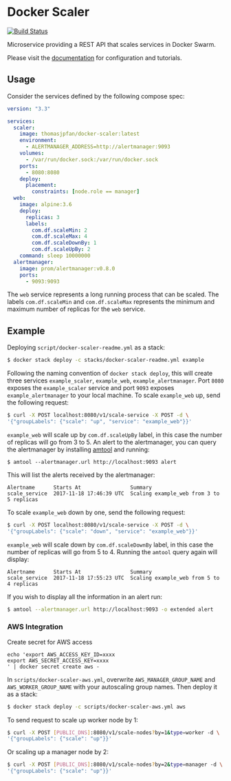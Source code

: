 # Docker Scaler

[![Build Status](https://travis-ci.org/thomasjpfan/docker-scaler.svg?branch=master)](https://travis-ci.org/thomasjpfan/docker-scaler)

Microservice providing a REST API that scales services in Docker Swarm.

Please visit the [documentation](https://thomasjpfan.github.io/docker-scaler/) for configuration and tutorials.

## Usage

Consider the services defined by the following compose spec:

```yml
version: "3.3"

services:
  scaler:
    image: thomasjpfan/docker-scaler:latest
    environment:
      - ALERTMANAGER_ADDRESS=http://alertmanager:9093
    volumes:
      - /var/run/docker.sock:/var/run/docker.sock
    ports:
      - 8080:8080
    deploy:
      placement:
        constraints: [node.role == manager]
  web:
    image: alpine:3.6
    deploy:
      replicas: 3
      labels:
        com.df.scaleMin: 2
        com.df.scaleMax: 4
        com.df.scaleDownBy: 1
        com.df.scaleUpBy: 2
    command: sleep 10000000
  alertmanager:
    image: prom/alertmanager:v0.8.0
    ports:
      - 9093:9093

```

The `web` service represents a long running process that can be scaled. The labels `com.df.scaleMin`
and `com.df.scaleMax` represents the minimum and maximum number of replicas for the `web` service.

## Example

Deploying `script/docker-scaler-readme.yml` as a stack:
```bash
$ docker stack deploy -c stacks/docker-scaler-readme.yml example
```
Following the naming convention of `docker stack deploy`, this will create three services `example_scaler`, `example_web`, `example_alertmanager`. Port `8080` exposes the `example_scaler` service and port `9093` exposes `example_alertmanager` to your local machine. To scale `example_web` up, send the following request:
```bash
$ curl -X POST localhost:8080/v1/scale-service -X POST -d \
'{"groupLabels": {"scale": "up", "service": "example_web"}}'
```
`example_web` will scale up by `com.df.scaleUpBy` label, in this case the number of replicas will go from 3 to 5. An alert to the alertmanager, you can query the alertmanager by installing [amtool](https://github.com/prometheus/alertmanager) and running:
```
$ amtool --alertmanager.url http://localhost:9093 alert
```
This will list the alerts received by the alertmanager:
```
Alertname      Starts At                Summary
scale_service  2017-11-18 17:46:39 UTC  Scaling example_web from 3 to 5 replicas
```
To scale `example_web` down by one, send the following request:
```bash
$ curl -X POST localhost:8080/v1/scale-service -X POST -d \
'{"groupLabels": {"scale": "down", "service": "example_web"}}'
```
`example_web` will scale down by `com.df.scaleDownBy` label, in this case the number of replicas will go from 5 to 4. Running the `amtool` query again will display:
```
Alertname      Starts At                Summary
scale_service  2017-11-18 17:55:23 UTC  Scaling example_web from 5 to 4 replicas
```
If you wish to display all the information in an alert run:
```bash
$ amtool --alertmanager.url http://localhost:9093 -o extended alert
```

### AWS Integration

Create secret for AWS access
```
echo 'export AWS_ACCESS_KEY_ID=xxxx
export AWS_SECRET_ACCESS_KEY=xxxx
' | docker secret create aws -
```
In `scripts/docker-scaler-aws.yml`, overwrite `AWS_MANAGER_GROUP_NAME` and `AWS_WORKER_GROUP_NAME`
with your autoscaling group names. Then deploy it as a stack:
```bash
$ docker stack deploy -c scripts/docker-scaler-aws.yml aws
```
To send request to scale up worker node by 1:
```bash
$ curl -X POST [PUBLIC_DNS]:8080/v1/scale-nodes?by=1&type=worker -d \
'{"groupLabels": {"scale": "up"}}'
```
Or scaling up a manager node by 2:
```bash
$ curl -X POST [PUBLIC_DNS]:8080/v1/scale-nodes?by=2&type=manager -d \
'{"groupLabels": {"scale": "up"}}'
```
